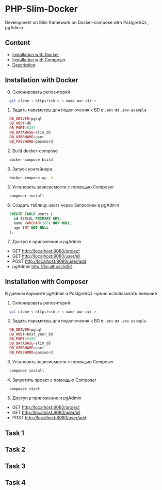 # PHP-Slim-Docker
Development on Slim framework on Docker-compose with PostgreSQL, pgAdmin

## Content
- [Installation with Docker](#installation-with-docker)
- [Installation with Composer](#installation-with-composer)
- [Description](#description-project)

## Installation with Docker
0. Склонировать репозиторий
```sh
  git clone < https/ssh > < name our dir >
```
1. Задать параметры для подключения к BD в `.env` из `.env.example`
```php
  DB_DRIVER=pgsql
  DB_HOST=db
  DB_PORT=5432
  DB_DATABASE=slim_db
  DB_USERNAME=user
  DB_PASSWORD=password
```
2. Build docker-compose
```sh
  docker-compose build
```
3. Запуск контейнера
```sh
  docker-compose up -d
```
5. Установить зависисмости с помощью Composer
```sh
  composer install
```
6. Создать таблицу users через Запросник в pgAdmin
```sql
  CREATE TABLE users (
    id SERIAL PRIMARY KEY,
    name VARCHAR(100) NOT NULL,
    age INT NOT NULL
  );
```
7. Доступ в приложение и pgAdmin
 - GET [http://localhost:8080/project](http://localhost:8080/project)
 - GET [http://localhost:8080/user/all](http://localhost:8080/user/all)
 - POST [http://localhost:8080/user/add](http://localhost:8080/user/add)
 - pgAdmin [http://localhost:5051](http://localhost:5051)
   
## Installation with Composer
В данном варианте pgAdmin и PostgreSQL нужно использовать внешние

1. Склонировать репозиторий
```sh
  git clone < https/ssh > < name our dir >
```
2. Задать параметры для подключения к BD в `.env` из `.env.example`
```php
  DB_DRIVER=pgsql
  DB_HOST=host_your_bd
  DB_PORT=5432
  DB_DATABASE=slim_db
  DB_USERNAME=user
  DB_PASSWORD=password
```
3. Установить зависисмости с помощью Composer
```sh
  composer install
```
4. Запустить проект с помощью Composer
```sh
  composer start
```
5. Доступ в приложение и pgAdmin
 - GET [http://localhost:8080/project](http://localhost:8080/project)
 - GET [http://localhost:8080/user/all](http://localhost:8080/user/all)
 - POST [http://localhost:8080/user/add](http://localhost:8080/user/add)

## Task 1

## Task 2

## Task 3

## Task 4


